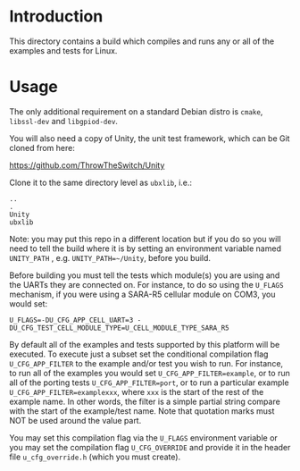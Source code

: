 # Introduction
This directory contains a build which compiles and runs any or all of the examples and tests for Linux.

# Usage
The only additional requirement on a standard Debian distro is `cmake`, `libssl-dev` and `libgpiod-dev`.

You will also need a copy of Unity, the unit test framework, which can be Git cloned from here:

https://github.com/ThrowTheSwitch/Unity

Clone it to the same directory level as `ubxlib`, i.e.:

```
..
.
Unity
ubxlib
```

Note: you may put this repo in a different location but if you do so you will need to tell the build where it is by setting an environment variable named `UNITY_PATH` , e.g. `UNITY_PATH=~/Unity`, before you build.


Before building you must tell the tests which module(s) you are using and the UARTs they are connected on.  For instance, to do so using the `U_FLAGS` mechanism, if you were using a SARA-R5 cellular module on COM3, you would set:

`U_FLAGS=-DU_CFG_APP_CELL_UART=3 -DU_CFG_TEST_CELL_MODULE_TYPE=U_CELL_MODULE_TYPE_SARA_R5`

By default all of the examples and tests supported by this platform will be executed.  To execute just a subset set the conditional compilation flag `U_CFG_APP_FILTER` to the example and/or test you wish to run.  For instance, to run all of the examples you would set `U_CFG_APP_FILTER=example`, or to run all of the porting tests `U_CFG_APP_FILTER=port`, or to run a particular example `U_CFG_APP_FILTER=examplexxx`, where `xxx` is the start of the rest of the example name.  In other words, the filter is a simple partial string compare with the start of the example/test name.  Note that quotation marks must NOT be used around the value part.

You may set this compilation flag via the `U_FLAGS` environment variable or you may set the compilation flag `U_CFG_OVERRIDE` and provide it in the header file `u_cfg_override.h` (which you must create).